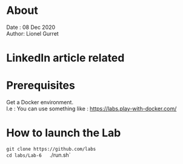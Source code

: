 # About
Date : 08 Dec 2020  
Author: Lionel Gurret
# LinkedIn article related
# Prerequisites
Get a Docker environment.  
I.e : You can use something like : https://labs.play-with-docker.com/
# How to launch the Lab
`git clone https://github.com/labs`  
`cd labs/Lab-6  
`./run.sh`

